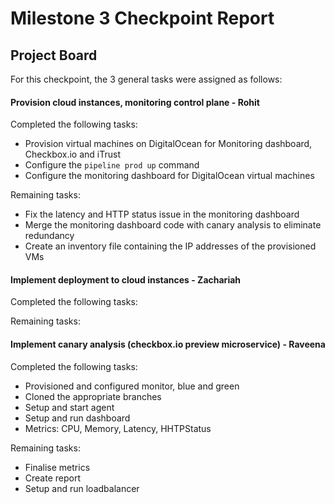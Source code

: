 # Milestone 3 Checkpoint Report

## Project Board


For this checkpoint, the 3 general tasks were assigned as follows:

#### Provision cloud instances, monitoring control plane - Rohit

Completed the following tasks:
- Provision virtual machines on DigitalOcean for Monitoring dashboard, Checkbox.io and iTrust
- Configure the ```pipeline prod up``` command
- Configure the monitoring dashboard for DigitalOcean virtual machines

Remaining tasks:
- Fix the latency and HTTP status issue in the monitoring dashboard
- Merge the monitoring dashboard code with canary analysis to eliminate redundancy
- Create an inventory file containing the IP addresses of the provisioned VMs

#### Implement deployment to cloud instances - Zachariah

Completed the following tasks:


Remaining tasks:


#### Implement canary analysis (checkbox.io preview microservice) - Raveena

Completed the following tasks:
- Provisioned and configured monitor, blue and green
- Cloned the appropriate branches
- Setup and start agent
- Setup and run dashboard
- Metrics: CPU, Memory, Latency, HHTPStatus

Remaining tasks:
- Finalise metrics
- Create report
- Setup and run loadbalancer

